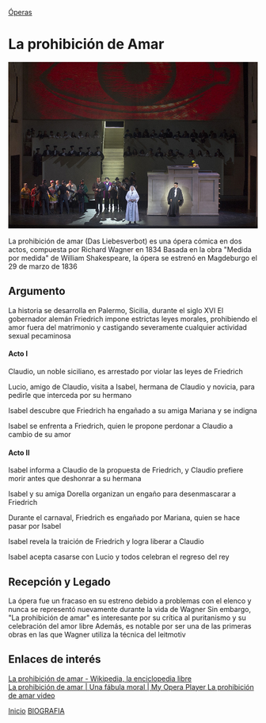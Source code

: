 [Óperas](obras.md)
# **La prohibición de Amar**

![imagen](laProhibicionDeAmar.jpg)

La prohibición de amar (Das Liebesverbot) es una ópera cómica en dos actos, compuesta por Richard Wagner en 1834 Basada en la obra "Medida por medida" de William Shakespeare, la ópera se estrenó en Magdeburgo el 29 de marzo de 1836 

## Argumento

La historia se desarrolla en Palermo, Sicilia, durante el siglo XVI El gobernador alemán Friedrich impone estrictas leyes morales, prohibiendo el amor fuera del matrimonio y castigando severamente cualquier actividad sexual pecaminosa

#### Acto I  

Claudio, un noble siciliano, es arrestado por violar las leyes de Friedrich

Lucio, amigo de Claudio, visita a Isabel, hermana de Claudio y novicia, para pedirle que interceda por su hermano

Isabel descubre que Friedrich ha engañado a su amiga Mariana y se indigna

Isabel se enfrenta a Friedrich, quien le propone perdonar a Claudio a cambio de su amor

#### Acto II  

Isabel informa a Claudio de la propuesta de Friedrich, y Claudio prefiere morir antes que deshonrar a su hermana 

Isabel y su amiga Dorella organizan un engaño para desenmascarar a Friedrich

Durante el carnaval, Friedrich es engañado por Mariana, quien se hace pasar por Isabel

Isabel revela la traición de Friedrich y logra liberar a Claudio

Isabel acepta casarse con Lucio y todos celebran el regreso del rey

## Recepción y Legado

La ópera fue un fracaso en su estreno debido a problemas con el elenco y nunca se representó nuevamente durante la vida de Wagner Sin embargo, "La prohibición de amar" es interesante por su crítica al puritanismo y su celebración del amor libre Además, es notable por ser una de las primeras obras en las que Wagner utiliza la técnica del leitmotiv  

## Enlaces de interés 

[La prohibición de amar - Wikipedia, la enciclopedia libre](https://es.wikipedia.org/wiki/La_prohibici%C3%B3n_de_amar)  
[La prohibición de amar | Una fábula moral | My Opera Player ](https://www.myoperaplayer.com/videoteca/extras/la-prohibicion-de-amar-una-fabula-moral)
[La prohibición de amar video](https://www.youtube.com/watch?v=Xbx-WPpUAKU) 

 [Inicio](README.md)  [BIOGRAFIA](biografia.md) 
